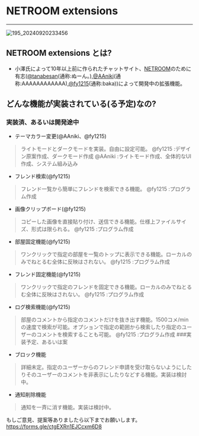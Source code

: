 # NETROOM extensions
---
![195_20240920233456](https://github.com/user-attachments/assets/e16decac-5628-4694-bb1c-a99e609bd182)
## NETROOM extensions とは?
- 小澤氏によって10年以上前に作られたチャットサイト、[NETROOM](https://netroom.oz96.com)のために有志([@tanabesan](https://github.com/tanabesan/)(通称:ぬーん。),[@AAniki](https://github.com/AAniki/)(通称:AAAAAAAAAAAA),[@fy1215](https://github.com/fy1215/)(通称:baka))によって開発中の拡張機能。

## どんな機能が実装されている(る予定)なの?
### 実装済、あるいは開発途中
- テーマカラー変更(@AAniki、@fy1215)
> ライトモードとダークモードを実装。自由に設定可能。
> @fy1215  :デザイン原案作成、ダークモード作成
> @AAniki  :ライトモード作成、全体的なUI作成、システム組み込み
- フレンド検索(@fy1215)
> フレンド一覧から簡単にフレンドを検索できる機能。
> @fy1215  :プログラム作成
- 画像クリップボード(@fy1215)
> コピーした画像を直接貼り付け、送信できる機能。仕様上ファイルサイズ、形式は限られる。
> @fy1215  :プログラム作成
- 部屋固定機能(@fy1215)
> ワンクリックで指定の部屋を一覧のトップに表示できる機能。ローカルのみでねとるむ全体に反映はされない。
> @fy1215  :プログラム作成
- フレンド固定機能(@fy1215)
> ワンクリックで指定のフレンドを固定できる機能。ローカルのみでねとるむ全体に反映はされない。
> @fy1215  :プログラム作成
- ログ検索機能(@fy1215)
> 部屋のコメントから指定のコメントだけを抜き出す機能。1500コメ/minの速度で検索が可能。オプションで指定の範囲から検索したり指定のユーザーのコメントを検索することも可能。
> @fy1215  :プログラム作成
###実装予定、あるいは案
- ブロック機能
> 詳細未定。指定のユーザーからのフレンド申請を受け取らないようにしたりそのユーザーのコメントを非表示にしたりなどする機能。実装は検討中。
- 通知削除機能
> 通知を一斉に消す機能。実装は検討中。

もしご意見、提案等ありましたら以下までお願いします。
https://forms.gle/ctgEXRn1EJCcxm6D8
